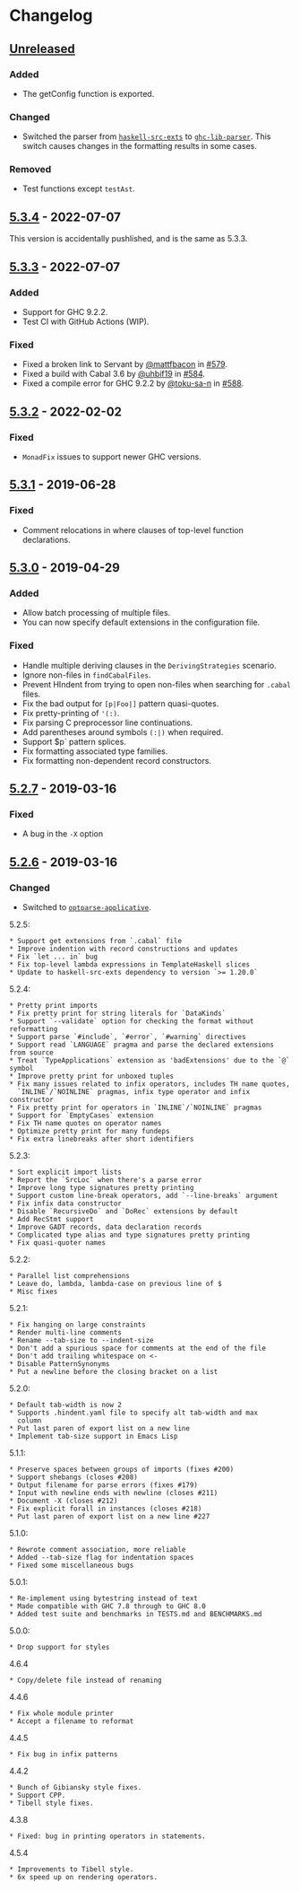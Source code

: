 # Changelog

## [Unreleased]

### Added

- The getConfig function is exported.

### Changed

- Switched the parser from [`haskell-src-exts`] to [`ghc-lib-parser`].
  This switch causes changes in the formatting results in some cases.

### Removed

- Test functions except `testAst`.

## [5.3.4] - 2022-07-07

This version is accidentally pushlished, and is the same as 5.3.3.

## [5.3.3] - 2022-07-07

### Added

- Support for GHC 9.2.2.
- Test CI with GitHub Actions (WIP).

### Fixed

- Fixed a broken link to Servant by [@mattfbacon] in [#579].
- Fixed a build with Cabal 3.6 by [@uhbif19] in [#584].
- Fixed a compile error for GHC 9.2.2 by [@toku-sa-n] in [#588].

## [5.3.2] - 2022-02-02

### Fixed

- `MonadFix` issues to support newer GHC versions.

## [5.3.1] - 2019-06-28

### Fixed

- Comment relocations in where clauses of top-level function declarations.

## [5.3.0] - 2019-04-29

### Added

- Allow batch processing of multiple files.
- You can now specify default extensions in the configuration file.

### Fixed

- Handle multiple deriving clauses in the `DerivingStrategies` scenario.
- Ignore non-files in `findCabalFiles`.
- Prevent HIndent from trying to open non-files when searching for `.cabal` files.
- Fix the bad output for `[p|Foo|]` pattern quasi-quotes.
- Fix pretty-printing of `'(:)`.
- Fix parsing C preprocessor line continuations.
- Add parentheses around symbols `(:|)` when required.
- Support $p` pattern splices.
- Fix formatting associated type families.
- Fix formatting non-dependent record constructors.

## [5.2.7] - 2019-03-16

### Fixed

- A bug in the `-X` option

## [5.2.6] - 2019-03-16

### Changed

- Switched to [`optparse-applicative`].

5.2.5:

    * Support get extensions from `.cabal` file
    * Improve indention with record constructions and updates
    * Fix `let ... in` bug
    * Fix top-level lambda expressions in TemplateHaskell slices
    * Update to haskell-src-exts dependency to version `>= 1.20.0`

5.2.4:

    * Pretty print imports
    * Fix pretty print for string literals for `DataKinds`
    * Support `--validate` option for checking the format without reformatting
    * Support parse `#include`, `#error`, `#warning` directives
    * Support read `LANGUAGE` pragma and parse the declared extensions from source
    * Treat `TypeApplications` extension as 'badExtensions' due to the `@` symbol
    * Improve pretty print for unboxed tuples
    * Fix many issues related to infix operators, includes TH name quotes,
      `INLINE`/`NOINLINE` pragmas, infix type operator and infix constructor
    * Fix pretty print for operators in `INLINE`/`NOINLINE` pragmas
    * Support for `EmptyCases` extension
    * Fix TH name quotes on operator names
    * Optimize pretty print for many fundeps
    * Fix extra linebreaks after short identifiers

5.2.3:

    * Sort explicit import lists
    * Report the `SrcLoc` when there's a parse error
    * Improve long type signatures pretty printing
    * Support custom line-break operators, add `--line-breaks` argument
    * Fix infix data constructor
    * Disable `RecursiveDo` and `DoRec` extensions by default
    * Add RecStmt support
    * Improve GADT records, data declaration records
    * Complicated type alias and type signatures pretty printing
    * Fix quasi-quoter names

5.2.2:

    * Parallel list comprehensions
    * Leave do, lambda, lambda-case on previous line of $
    * Misc fixes

5.2.1:

    * Fix hanging on large constraints
    * Render multi-line comments
    * Rename --tab-size to --indent-size
    * Don't add a spurious space for comments at the end of the file
    * Don't add trailing whitespace on <-
    * Disable PatternSynonyms
    * Put a newline before the closing bracket on a list

5.2.0:

    * Default tab-width is now 2
    * Supports .hindent.yaml file to specify alt tab-width and max
      column
    * Put last paren of export list on a new line
    * Implement tab-size support in Emacs Lisp

5.1.1:

    * Preserve spaces between groups of imports (fixes #200)
    * Support shebangs (closes #208)
    * Output filename for parse errors (fixes #179)
    * Input with newline ends with newline (closes #211)
    * Document -X (closes #212)
    * Fix explicit forall in instances (closes #218)
    * Put last paren of export list on a new line #227

5.1.0:

    * Rewrote comment association, more reliable
    * Added --tab-size flag for indentation spaces
    * Fixed some miscellaneous bugs

5.0.1:

    * Re-implement using bytestring instead of text
    * Made compatible with GHC 7.8 through to GHC 8.0
    * Added test suite and benchmarks in TESTS.md and BENCHMARKS.md

5.0.0:

	* Drop support for styles

4.6.4

	* Copy/delete file instead of renaming

4.4.6

	* Fix whole module printer
	* Accept a filename to reformat

4.4.5

	* Fix bug in infix patterns

4.4.2

	* Bunch of Gibiansky style fixes.
	* Support CPP.
	* Tibell style fixes.

4.3.8

	* Fixed: bug in printing operators in statements.

4.5.4

	* Improvements to Tibell style.
	* 6x speed up on rendering operators.

[unreleased]: https://github.com/mihaimaruseac/hindent/compare/v5.3.4...HEAD
[5.3.4]: https://github.com/mihaimaruseac/hindent/compare/v5.3.3...v5.3.4
[5.3.3]: https://github.com/mihaimaruseac/hindent/compare/v5.3.2...v5.3.3
[5.3.2]: https://github.com/mihaimaruseac/hindent/compare/5.3.1...v5.3.2
[5.3.1]: https://github.com/mihaimaruseac/hindent/compare/5.3.0...5.3.1
[5.3.0]: https://github.com/mihaimaruseac/hindent/compare/5.2.7...5.3.0
[5.2.7]: https://github.com/mihaimaruseac/hindent/compare/5.2.6...5.2.7
[5.2.6]: https://github.com/mihaimaruseac/hindent/compare/5.2.5...5.2.6

[@mattfbacon]: https://github.com/mattfbacon
[@uhbif19]: https://github.com/uhbif19
[@toku-sa-n]: https://github.com/toku-sa-n

[#588]: https://github.com/mihaimaruseac/hindent/pull/588
[#584]: https://github.com/mihaimaruseac/hindent/pull/584
[#579]: https://github.com/mihaimaruseac/hindent/pull/579

[`haskell-src-exts`]: https://hackage.haskell.org/package/haskell-src-exts
[`ghc-lib-parser`]: https://hackage.haskell.org/package/ghc-lib-parser
[`optparse-applicative`]: https://hackage.haskell.org/package/optparse-applicative
